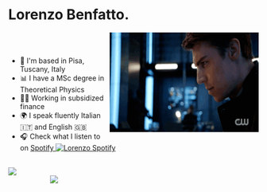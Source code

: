 # Lorenzo Benfatto.
  <img align="right" alt="GIF" src="https://github.com/Lorenzo-Benfatto/Lorenzo-Benfatto/blob/main/Io.gif" width="300" height="200" />
  <br />
  <br />
  
-  📌 I'm based in Pisa, Tuscany, Italy
-  📊 I have a MSc degree in Theoretical Physics
-  👨‍🏫 Working in subsidized finance
-  🌍 I speak fluently Italian 🇮🇹 and English 🇬🇧
-  🎧 Check what I listen to on <a href="https://open.spotify.com/user/lormex2000?si=a782e66545a5404f" target="_blank">Spotify <img alt="Lorenzo Spotify" width="22px" src="https://upload.wikimedia.org/wikipedia/commons/1/19/Spotify_logo_without_text.svg" /></a>

  <br />

<a href="https://github.com/anuraghazra/github-readme-stats">
  <img align="left" src="https://github-readme-stats.vercel.app/api/top-langs/?username=Lorenzo-Benfatto&layout=compact" width="370"/>
</a>


<a href="https://github.com/anuraghazra/convoychat">
  <img align="right" src="https://github-readme-stats.vercel.app/api?username=Lorenzo-Benfatto&show_icons=true&theme=nord" width="420" />
</a>
